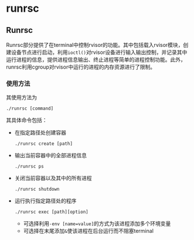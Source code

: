 # runrsc

## Runrsc

Runrsc部分提供了在terminal中控制rvisor的功能。其中包括载入rvisor模块，创建设备节点进行启动，利用`ioctl()`对rvisor设备进行输入输出控制，并记录其中运行进程的信息，提供进程信息输出、终止进程等简单的进程控制功能。此外，runrsc利用cgroup对rvisor中运行的进程的内存资源进行了限制。

### 使用方法

其使用方法为

```
./runrsc [command]
```

其具体命令包括：

- 在指定路径处创建容器

    ```
    ./runrsc create [path]
    ```

- 输出当前容器中的全部进程信息

    ```
    ./runrsc ps
    ```

- 关闭当前容器以及其中的所有进程

    ```
    ./runrsc shutdown
    ```

- 运行执行指定路径处的程序

    ```
    ./runrsc exec [path][option]
    ```

    - 可选择利用`-env [name=value]`的方式为该进程添加多个环境变量
    - 可选择在末尾添加`&`使该进程在后台运行而不阻塞terminal
